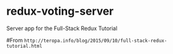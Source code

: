 # redux-voting-server
Server app for the Full-Stack Redux Tutorial

#From
`http://teropa.info/blog/2015/09/10/full-stack-redux-tutorial.html`


